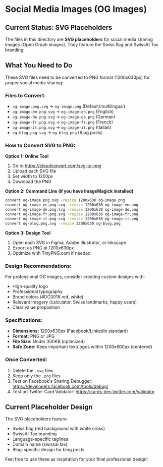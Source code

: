 # Social Media Images (OG Images)

## Current Status: SVG Placeholders

The files in this directory are **SVG placeholders** for social media sharing images (Open Graph images). They feature the Swiss flag and SwissAI Tax branding.

## What You Need to Do

These SVG files need to be converted to PNG format (1200x630px) for proper social media sharing:

### Files to Convert:
- `og-image.png.svg` → `og-image.png` (Default/multilingual)
- `og-image-en.png.svg` → `og-image-en.png` (English)
- `og-image-de.png.svg` → `og-image-de.png` (German)
- `og-image-fr.png.svg` → `og-image-fr.png` (French)
- `og-image-it.png.svg` → `og-image-it.png` (Italian)
- `og-blog.png.svg` → `og-blog.png` (Blog posts)

### How to Convert SVG to PNG:

**Option 1: Online Tool**
1. Go to https://cloudconvert.com/svg-to-png
2. Upload each SVG file
3. Set width to 1200px
4. Download the PNG

**Option 2: Command Line (if you have ImageMagick installed)**
```bash
convert og-image.png.svg -resize 1200x630 og-image.png
convert og-image-en.png.svg -resize 1200x630 og-image-en.png
convert og-image-de.png.svg -resize 1200x630 og-image-de.png
convert og-image-fr.png.svg -resize 1200x630 og-image-fr.png
convert og-image-it.png.svg -resize 1200x630 og-image-it.png
convert og-blog.png.svg -resize 1200x630 og-blog.png
```

**Option 3: Design Tool**
1. Open each SVG in Figma, Adobe Illustrator, or Inkscape
2. Export as PNG at 1200x630px
3. Optimize with TinyPNG.com if needed

### Design Recommendations:

For professional OG images, consider creating custom designs with:
- High-quality logo
- Professional typography
- Brand colors (#DC0018 red, white)
- Relevant imagery (calculator, Swiss landmarks, happy users)
- Clear value proposition

### Specifications:
- **Dimensions:** 1200x630px (Facebook/LinkedIn standard)
- **Format:** PNG or JPG
- **File Size:** Under 300KB (optimized)
- **Safe Zone:** Keep important text/logos within 1200x600px (centered)

### Once Converted:
1. Delete the `.svg` files
2. Keep only the `.png` files
3. Test on Facebook's Sharing Debugger: https://developers.facebook.com/tools/debug/
4. Test on Twitter Card Validator: https://cards-dev.twitter.com/validator

## Current Placeholder Design

The SVG placeholders feature:
- Swiss flag (red background with white cross)
- SwissAI Tax branding
- Language-specific taglines
- Domain name (swissai.tax)
- Blog-specific design for blog posts

Feel free to use these as inspiration for your final professional design!
